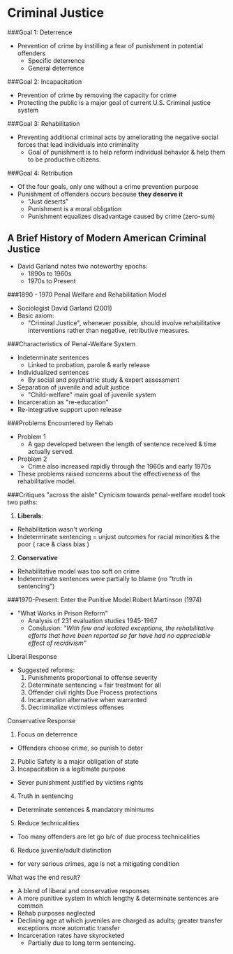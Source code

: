 Criminal Justice
================

###Goal 1: Deterrence
* Prevention of crime by instilling a fear of punishment in potential
  offenders
  * Specific deterrence
  * General deterrence

###Goal 2: Incapacitation
* Prevention of crime by removing the capacity for crime
* Protecting the public is a major goal of current U.S. Criminal justice
  system

###Goal 3: Rehabilitation
* Preventing additional criminal acts by ameliorating the negative
  social forces that lead individuals into criminality
  * Goal of punishment is to help reform individual behavior & help them
    to be productive citizens.

###Goal 4: Retribution
* Of the four goals, only one without a crime prevention purpose
* Punishment of offenders occurs because **they deserve it**
  * "Just deserts"
  * Punishment is a moral obligation
  * Punishment equalizes disadvantage caused by crime (zero-sum)

A Brief History of Modern American Criminal Justice
---------------------------------------------------
* David Garland notes two noteworthy epochs:
  * 1890s to 1960s
  * 1970s to Present

###1890 - 1970 Penal Welfare and Rehabilitation Model
* Sociologist David Garland (2001)
* Basic axiom:
  * "Criminal Justice", whenever possible, should involve rehabilitative
    interventions rather than negative, retributive measures.

###Characteristics of Penal-Welfare System
* Indeterminate sentences
  * Linked to probation, parole & early release
* Individualized sentences
  * By social and psychiatric study & expert assessment
* Separation of juvenile and adult justice
  * "Child-welfare" main goal of juvenile system
* Incarceration as "re-education"
* Re-integrative support upon release

###Problems Encountered by Rehab
* Problem 1
  * A gap developed between the length of sentence received & time
    actually served.
* Problem 2
  * Crime also increased rapidly through the 1960s and early 1970s
* These problems raised concerns about the effectiveness of the
  rehabilitative model.

###Critiques "across the aisle"
Cynicism towards penal-welfare model took two paths:
1. **Liberals**:
  * Rehabilitation wasn't working
  * Indeterminate sentencing = unjust outcomes for racial minorities &
    the poor ( race & class bias )
2. **Conservative**
  * Rehabilitative model was too soft on crime 
  * Indeterminate sentences were partially to blame (no "truth in
    sentencing")

###1970-Present: Enter the Punitive Model
Robert Martinson (1974)
  * "What Works in Prison Reform"
    * Analysis of 231 evaluation studies 1945-1967
    * Conslusion: *"With few and isolated exceptions, the rehabilitative efforts that have been reported so far have had no appreciable effect of recidivism"*

Liberal Response
* Suggested reforms:
  1. Punishments proportional to offense severity
  2. Determinate sentencing = fair treatment for all
  3. Offender civil rights Due Process protections
  4. Incarceration alternative when warranted
  5. Decriminalize victimless offenses

Conservative Response
1. Focus on deterrence
  * Offenders choose crime, so punish to deter
2. Public Safety is a major obligation of state
3. Incapacitation is a legitimate purpose
  * Sever punishment justified by victims rights
4. Truth in sentencing
  * Determinate sentences & mandatory minimums
5. Reduce technicalities
  * Too many offenders are let go b/c of due process technicalities
6. Reduce juvenile/adult distinction
  * for very serious crimes, age is not a mitigating condition

What was the end result?

* A blend of liberal and conservative responses
* A more punitive system in which lengthy & determinate sentences are
  common
* Rehab purposes neglected
* Declining age at which juveniles are charged as adults; greater
  transfer exceptions more automatic transfer
* Incarceration rates have skyrocketed
  * Partially due to long term sentencing.
 
